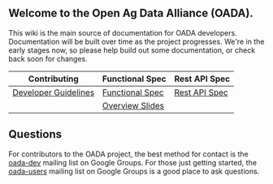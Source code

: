 ## Welcome to the **Open Ag Data Alliance** (OADA).

This wiki is the main source of documentation for OADA developers.
Documentation will be built over time as the project progresses.  We're in the
early stages now, so please help build out some documentation, or check back
soon for changes.

| Contributing | Functional Spec | Rest API Spec |
|--------------|-----------------|---------------|
|  [Developer Guidelines](contributing/Developer-Guidelines.md) | [Functional Spec](funcational-specs/README.md) | [Rest API Spec](rest-specs/README.md) |
| | [Overview Slides][slides] | &nbsp; |

## Questions
For contributors to the OADA project, the best method for contact is the
[oada-dev][oada-dev] mailing list on Google Groups.  For those just getting
started, the [oada-users][oada-users] mailing list on Google Groups is a good
place to ask questions.

[oada-dev]: https://groups.google.com/forum/#!forum/oada-dev
[oada-users]: https://groups.google.com/forum/#!forum/oada-users
[slides]: http://openag.io/OADA_Overview.pdf
[api-slides]: http://openag.io/OADA_API_Overview.pdf
